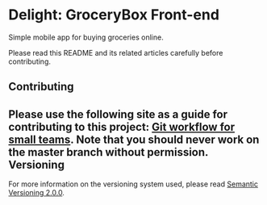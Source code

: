 Delight: GroceryBox Front-end
==============

Simple mobile app for buying groceries online.

Please read this README and its related articles carefully before contributing.

Contributing
------------
Please use the following site as a guide for contributing to this project: [Git workflow for small teams](http://joslynesser.com/blog/archives/2010/09/06/git-workflow-for-small-teams/). Note that you should never work on the master branch without permission.
Versioning
----------
For more information on the versioning system used, please read [Semantic Versioning 2.0.0](http://semver.org/).